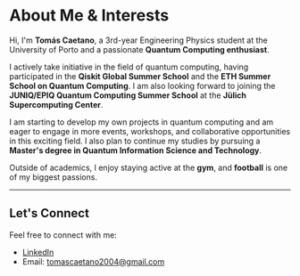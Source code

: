 # About Me & Interests

Hi, I'm **Tomás Caetano**, a 3rd-year Engineering Physics student at the University of Porto and a passionate **Quantum Computing enthusiast**.  

I actively take initiative in the field of quantum computing, having participated in the **Qiskit Global Summer School** and the **ETH Summer School on Quantum Computing**. I am also looking forward to joining the **JUNIQ/EPIQ Quantum Computing Summer School** at the **Jülich Supercomputing Center**.  

I am starting to develop my own projects in quantum computing and am eager to engage in more events, workshops, and collaborative opportunities in this exciting field. I also plan to continue my studies by pursuing a **Master's degree in Quantum Information Science and Technology**.

Outside of academics, I enjoy staying active at the **gym**, and **football** is one of my biggest passions.

---

## Let's Connect

Feel free to connect with me:

- [LinkedIn](www.linkedin.com/in/tomás-caetano-37282a2b3)
- Email: tomascaetano2004@gmail.com





